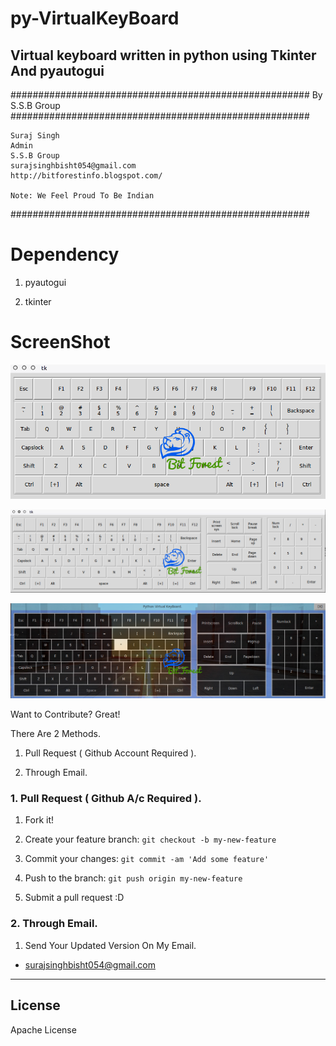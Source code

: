 # py-VirtualKeyBoard

## Virtual keyboard written in python using Tkinter And pyautogui

######################################################
                By S.S.B Group                          
######################################################

    Suraj Singh
    Admin
    S.S.B Group
    surajsinghbisht054@gmail.com
    http://bitforestinfo.blogspot.com/

    Note: We Feel Proud To Be Indian
######################################################

# Dependency

1. pyautogui

2. tkinter


# ScreenShot

![Python Virtual Keyboard Screenshot 1](src/test.png?raw=true "Python-Virtual_keyboard.py")



![Python Virtual Keyboard Screenshot 2](src/test1.png?raw=true "Python-Virtual_keyboard.py")



![Python Virtual Keyboard Screenshot 3](src/test2.png?raw=true "Python-Virtual_keyboard.py")

Want to Contribute? Great!


There Are 2 Methods.

1. Pull Request ( Github Account Required ).

2. Through Email.


### 1. Pull Request ( Github A/c Required ). 

1. Fork it!

2. Create your feature branch: `git checkout -b my-new-feature`

3. Commit your changes: `git commit -am 'Add some feature'`

4. Push to the branch: `git push origin my-new-feature`

5. Submit a pull request :D



### 2. Through Email.

1. Send Your Updated Version On My Email.

- surajsinghbisht054@gmail.com


----

## License

Apache License

